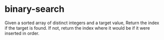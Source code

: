 # binary-search
Given a sorted array of distinct integers and a target value, Return the index if the target is found. If not, return the index where it would be if it were inserted in order.
